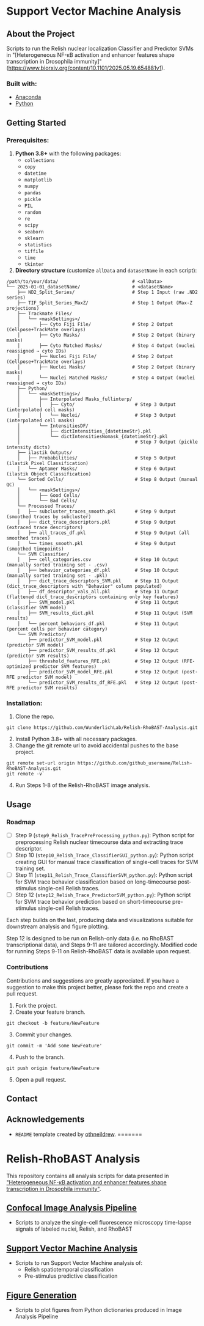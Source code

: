 # Support Vector Machine Analysis

## About the Project 
Scripts to run the Relish nuclear localization Classifier and Predictor SVMs in "[Heterogeneous NF-κB activation and enhancer features shape transcription in Drosophila immunity]"(https://www.biorxiv.org/content/10.1101/2025.05.19.654881v1).

### Built with:
- [Anaconda](https://www.anaconda.com/)
- [Python](https://www.python.org/)

## Getting Started

### Prerequisites:
1. **Python 3.8+** with the following packages:
    - `collections`
    - `copy`
    - `datetime`
    - `matplotlib`
    - `numpy`
    - `pandas`
    - `pickle`
    - `PIL`
    - `random`
    - `re`
    - `scipy`
    - `seaborn`
    - `sklearn`
    - `statistics`
    - `tiffile`
    - `time`
    - `tkinter`
1. **Directory structure** (customize `allData` and `datasetName` in each script):
```
/path/to/your/data/                           # <allData>
└── 2025-01-01_datasetName/                   # <datasetName>
    ├── ND2_Split_Series/                     # Step 1 Input (raw .ND2 series)
    ├── TIF_Split_Series_MaxZ/                # Step 1 Output (Max-Z projections)
    ├── Trackmate Files/
    │   └── <maskSettings>/
    │       ├── Cyto Fiji File/               # Step 2 Output (Cellpose+TrackMate overlays)
    │       ├── Cyto Masks/                   # Step 2 Output (binary masks)
    │       ├── Cyto Matched Masks/           # Step 4 Output (nuclei reassigned → cyto IDs)
    │       ├── Nuclei Fiji File/             # Step 2 Output (Cellpose+TrackMate overlays)
    │       ├── Nuclei Masks/                 # Step 2 Output (binary masks)
    │       └── Nuclei Matched Masks/         # Step 4 Output (nuclei reassigned → cyto IDs)
    ├── Python/
    │   └── <maskSettings>/
    │       ├── Interpolated Masks_fullinterp/
    │       │   ├── Cyto/                      # Step 3 Output (interpolated cell masks)
    │       │   └── Nuclei/                    # Step 3 Output (interpolated cell masks)
    │       └── IntensitiesDF/
    │           ├── dictIntensities_{datetimeStr}.pkl
    │           └── dictIntensitiesNomask_{datetimeStr}.pkl
    │                                          # Step 7 Output (pickle intensity dicts)
    ├── ilastik Outputs/
    │   ├── Probabilities/                     # Step 5 Output (ilastik Pixel Classification)
    │   └── Aptamer Masks/                     # Step 6 Output (ilastik Object Classification)
    └── Sorted Cells/                          # Step 8 Output (manual QC)
    │   └── <maskSettings>/
    │       ├── Good Cells/
    │       └── Bad Cells/
    └── Processed Traces/
    │   ├── subcluster_traces_smooth.pkl       # Step 9 Output (smoothed traces by subcluster)
    │   ├── dict_trace_descriptors.pkl         # Step 9 Output (extraced trace descriptors)
    │   ├── all_traces_df.pkl                  # Step 9 Output (all smoothed traces)
    │   └── times_smooth.pkl                   # Step 9 Output (smoothed timepoints)
    └── SVM Classifier/
    │   ├── cell_categories.csv                # Step 10 Output (manually sorted training set - .csv)
    │   ├── behavior_categories_df.pkl         # Step 10 Output (manually sorted training set - .pkl)
    │   ├── dict_trace_descriptors_SVM.pkl     # Step 11 Output (dict_trace_descriptors with "Behavior" column populated)
    │   ├── df_descriptor_vals_all.pkl         # Step 11 Output (flattened dict_trace_descriptors containing only key features)
    │   ├── SVM_model.pkl                      # Step 11 Output (classifier SVM model)
    │   ├── SVM_results_dict.pkl               # Step 11 Output (SVM results)
    │   └── percent_behaviors_df.pkl           # Step 11 Output (percent cells per behavior category)
    └── SVM Predictor/
        ├── predictor_SVM_model.pkl            # Step 12 Output (predictor SVM model)
        ├── predictor_SVM_results_df.pkl       # Step 12 Output (predictor SVM results)
        ├── threshold_features_RFE.pkl         # Step 12 Output (RFE-optimized predictor SVM features)
        ├── predictor_SVM_model_RFE.pkl        # Step 12 Output (post-RFE predictor SVM model)
        └── predictor_SVM_results_df_RFE.pkl   # Step 12 Output (post-RFE predictor SVM results)

```

### Installation:
1. Clone the repo.
```
git clone https://github.com/WunderlichLab/Relish-RhoBAST-Analysis.git
```
2. Install Python 3.8+ with all necessary packages.
3. Change the git remote url to avoid accidental pushes to the base project.
```
git remote set-url origin https://github.com/github_username/Relish-RhoBAST-Analysis.git
git remote -v`
```
4. Run Steps 1-8 of the Relish-RhoBAST image analysis.

## Usage

### Roadmap
- [ ] Step 9 (`step9_Relish_TracePreProcessing_python.py`): Python script for preprocessing Relish nuclear timecourse data and extracting trace descriptor.
- [ ] Step 10 (`step10_Relish_Trace_ClassifierGUI_python.py`): Python script creating GUI for manual trace classification of single-cell traces for SVM training set.
- [ ] Step 11 (`step11_Relish_Trace_ClassifierSVM_python.py`): Python script for SVM trace behavior classification based on long-timecourse post-stimulus single-cell Relish traces.
- [ ] Step 12 (`step12_Relish_Trace_PredictorSVM_python.py`): Python script for SVM trace behavior prediction based on short-timecourse pre-stimulus single-cell Relish traces.

Each step builds on the last, producing data and visualizations suitable for downstream analysis and figure plotting.

Step 12 is designed to be run on Relish-only data (i.e. no RhoBAST transcriptional data), and Steps 9-11 are tailored accordingly.  Modified code for running Steps 9-11 on Relish-RhoBAST data is available upon request.

### Contributions
Contributions and suggestions are greatly appreciated.  If you have a suggestion to make this project better, please fork the repo and create a pull request.

1. Fork the project.
2. Create your feature branch.
```
git checkout -b feature/NewFeature
```
3. Commit your changes.
```
git commit -m 'Add some NewFeature'
```
4. Push to the branch.
```
git push origin feature/NewFeature
```
5. Open a pull request.

## Contact

## Acknowledgements
- `README` template created by [othneildrew](https://github.com/othneildrew/Best-README-Template/blob/main/BLANK_README.md).
=======
# Relish-RhoBAST Analysis
 This repository contains all analysis scripts for data presented in ["Heterogeneous NF-κB activation and enhancer features shape transcription in Drosophila immunity"](https://doi.org/10.1101/2025.05.19.654881).

## [Confocal Image Analysis Pipeline](https://github.com/WunderlichLab/Relish-RhoBAST-Analysis/tree/Relish-RhoBAST-Image-Analysis)
- Scripts to analyze the single-cell fluorescence microscopy time-lapse signals of labeled nuclei, Relish, and RhoBAST

## [Support Vector Machine Analysis](https://github.com/WunderlichLab/Relish-RhoBAST-Analysis/tree/SVM)
- Scripts to run Support Vector Machine analysis of:
  - Relish spatiotemporal classification
  - Pre-stimulus predictive classification
## [Figure Generation](https://github.com/WunderlichLab/Relish-RhoBAST-Analysis/tree/Figure-Generation)
- Scripts to plot figures from Python dictionaries produced in Image Analysis Pipeline

